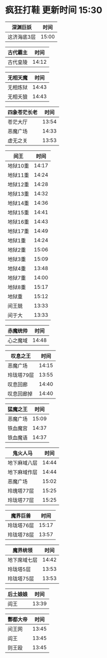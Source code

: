 # 疯狂打鞋 更新时间 15:30

| 深渊巨妖   | 时间    |
|--------|-------|
| 这济海底3层 | 15:00 |

| 古代霸主   | 时间    |
|--------|-------|
| 古代皇陵 | 14:12 |

| 无相天魔   | 时间    |
|--------|-------|
| 无相炼狱 | 14:43 |
| 无相夭狼 | 14:43 |

| 四象苍茫长老   | 时间    |
|--------|-------|
| 苍茫大厅 | 13:54 |
| 恶魔广场 | 14:33 |
| 虚无之关 | 13:53 |

| 间王   | 时间    |
|--------|-------|
| 地狱10重 | 14:17 |
| 地狱11重 | 14:24 |
| 地狱12重 | 14:28 |
| 地狱13重 | 14:32 |
| 地狱14重 | 14:36 |
| 地狱15重 | 14:41 |
| 地狱16重 | 14:43 |
| 地狱17重 | 14:49 |
| 地狱1重 | 14:24 |
| 地狱2重 | 15:06 |
| 地狱3重 | 15:09 |
| 地狱4重 | 13:48 |
| 地狱7重 | 14:00 |
| 地狱8重 | 15:17 |
| 地狱重 | 15:12 |
| 间王兢 | 13:33 |
| 间于大 | 13:33 |

| 赤魔统帅   | 时间    |
|--------|-------|
| 心之魔域 | 14:48 |

| 叹息之王   | 时间    |
|--------|-------|
| 恶魔广场 | 14:15 |
| 玲珑塔79层 | 13:55 |
| 叹息回廊 | 14:40 |
| 叹息回廊掉 | 14:40 |

| 猛魔之王   | 时间    |
|--------|-------|
| 恶魔广场 | 15:09 |
| 铁血魔宫 | 14:37 |
| 铁血魔语 | 14:37 |

| 鬼火人马   | 时间    |
|--------|-------|
| 地下麻域八层 | 14:44 |
| 地下麻域作层 | 14:44 |
| 恶魔广场 | 15:02 |
| 玲瑰塔77层 | 15:25 |
| 玲珑塔77层 | 15:25 |

| 魔界巨兽   | 时间    |
|--------|-------|
| 玲珑塔76层 | 15:17 |
| 玲珑塔78层 | 13:57 |

| 魔界统领   | 时间    |
|--------|-------|
| 地下席域七层 | 14:42 |
| 玲珑塔5层 | 13:53 |
| 玲珑塔75层 | 13:53 |

| 后土娘娘   | 时间    |
|--------|-------|
| 阎王 | 13:39 |

| 酆都大帝   | 时间    |
|--------|-------|
| 间王网 | 13:45 |
| 阎王 | 13:45 |
| 则王殴 | 13:45 |